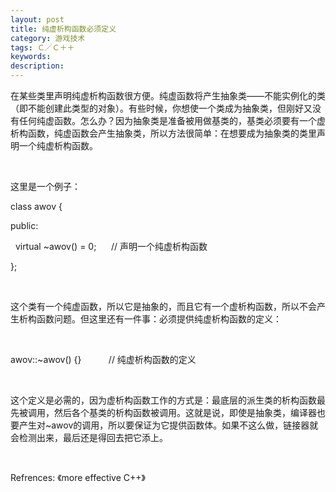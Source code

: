 ```yaml
---
layout: post
title: 纯虚析构函数必须定义
category: 游戏技术
tags: Ｃ／Ｃ＋＋
keywords: 
description: 
---
```


在某些类里声明纯虚析构函数很方便。纯虚函数将产生抽象类——不能实例化的类（即不能创建此类型的对象）。有些时候，你想使一个类成为抽象类，但刚好又没有任何纯虚函数。怎么办？因为抽象类是准备被用做基类的，基类必须要有一个虚析构函数，纯虚函数会产生抽象类，所以方法很简单：在想要成为抽象类的类里声明一个纯虚析构函数。

 

这里是一个例子：

class awov {

public:

  virtual \~awov() = 0;      // 声明一个纯虚析构函数

};

 

这个类有一个纯虚函数，所以它是抽象的，而且它有一个虚析构函数，所以不会产生析构函数问题。但这里还有一件事：必须提供纯虚析构函数的定义：

 

awov::\~awov() {}           // 纯虚析构函数的定义

 

这个定义是必需的，因为虚析构函数工作的方式是：最底层的派生类的析构函数最先被调用，然后各个基类的析构函数被调用。这就是说，即使是抽象类，编译器也要产生对\~awov的调用，所以要保证为它提供函数体。如果不这么做，链接器就会检测出来，最后还是得回去把它添上。

 

Refrences: 《more effective C++》







